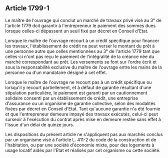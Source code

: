 Article 1799-1
----
Le maître de l'ouvrage qui conclut un marché de travaux privé visé au 3° de
l'article 1779 doit garantir à l'entrepreneur le paiement des sommes dues
lorsque celles-ci dépassent un seuil fixé par décret en Conseil d'Etat.

Lorsque le maître de l'ouvrage recourt à un crédit spécifique pour financer les
travaux, l'établissement de crédit ne peut verser le montant du prêt à une
personne autre que celles mentionnées au 3° de l'article 1779 tant que celles-ci
n'ont pas reçu le paiement de l'intégralité de la créance née du marché
correspondant au prêt. Les versements se font sur l'ordre écrit et sous la
responsabilité exclusive du maître de l'ouvrage entre les mains de la personne
ou d'un mandataire désigné à cet effet.

Lorsque le maître de l'ouvrage ne recourt pas à un crédit spécifique ou
lorsqu'il y recourt partiellement, et à défaut de garantie résultant d'une
stipulation particulière, le paiement est garanti par un cautionnement solidaire
consenti par un établissement de crédit, une entreprise d'assurance ou un
organisme de garantie collective, selon des modalités fixées par décret en
Conseil d'Etat. Tant qu'aucune garantie n'a été fournie et que l'entrepreneur
demeure impayé des travaux exécutés, celui-ci peut surseoir à l'exécution du
contrat après mise en demeure restée sans effet à l'issue d'un délai de quinze
jours.

Les dispositions du présent article ne s'appliquent pas aux marchés conclus par
un organisme visé à l'article L. 411-2 du code de la construction et de
l'habitation, ou par une société d'économie mixte, pour des logements à usage
locatif aidés par l'Etat et réalisés par cet organisme ou cette société.
